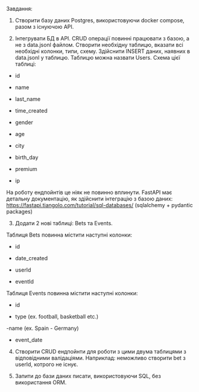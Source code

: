
Завдання:

1. Створити базу даних Postgres, використовуючи docker compose, разом з існуючою API.

2. Інтегрувати БД в API. CRUD операції повинні працювати з базою, а не з data.jsonl файлом. Створити необхідну таблицю, вказати всі необхідні колонки, типи, схему. Здійснити INSERT даних, наявних в data.jsonl у таблицю. Таблицю можна назвати Users. Схема цієї таблиці:

- id

- name

- last_name

- time_created

- gender

- age

- city

- birth_day

- premium

- ip

На роботу ендпойнтів це ніяк не повинно вплинути. FastAPI має детальну документацію, як здійснити інтеграцію з базою даних: https://fastapi.tiangolo.com/tutorial/sql-databases/ (sqlalchemy + pydantic packages)

3. Додати 2 нові таблиці: Bets та Events.

Таблиця Bets повинна містити наступні колонки:

- id

- date_created

- userId

- eventId

Таблиця Events повинна містити наступні колонки:

- id

- type (ex. football, basketball etc.)

-name (ex. Spain - Germany)

- event_date

4. Створити CRUD ендпойнти для роботи з цими двума таблицями з відповідними валідаціями. Наприклад: неможливо створити bet з userId, котрого не існує.

5. Запити до бази даних писати, використовуючи SQL, без використання ORM.
